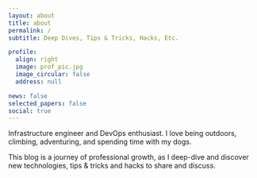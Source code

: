 ```yaml
---
layout: about
title: about
permalink: /
subtitle: Deep Dives, Tips & Tricks, Hacks, Etc.

profile:
  align: right
  image: prof_pic.jpg
  image_circular: false
  address: null

news: false
selected_papers: false
social: true
---
```


Infrastructure engineer and DevOps enthusiast. I love being outdoors, climbing, adventuring, and spending time with my dogs.

This blog is a journey of professional growth, as I deep-dive and discover new technologies, tips & tricks and hacks to share and discuss.
